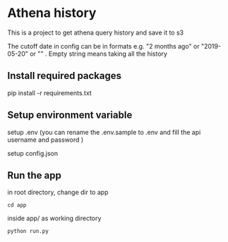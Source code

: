 
# Athena history

This is a project to get athena query history and save it to s3 <br />

The cutoff date in config can be in formats e.g. "2 months ago" or "2019-05-20" or "" . Empty string means taking all the history 

## Install required packages

pip install -r requirements.txt


## Setup environment variable 

setup .env (you can rename the .env.sample to .env and fill the api username and password )  <br />

setup config.json


## Run the app 

in root directory, change dir to app 

```cd app```

inside app/ as working directory

```python run.py```

